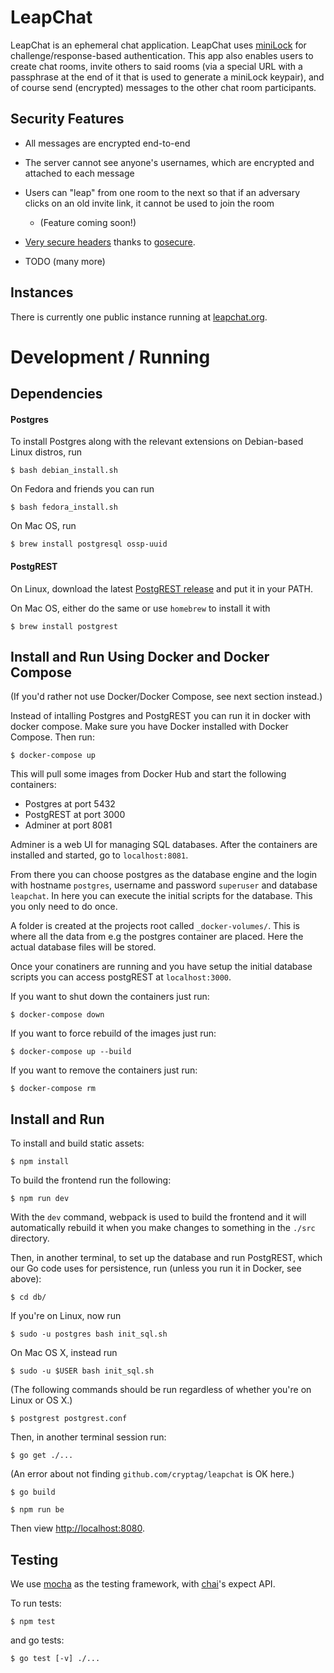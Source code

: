 # LeapChat

LeapChat is an ephemeral chat application.  LeapChat uses
[miniLock](https://minilock.io) for challenge/response-based
authentication. This app also enables users to create chat rooms,
invite others to said rooms (via a special URL with a passphrase at
the end of it that is used to generate a miniLock keypair), and of
course send (encrypted) messages to the other chat room participants.


## Security Features

- All messages are encrypted end-to-end

- The server cannot see anyone's usernames, which are encrypted and
  attached to each message

- Users can "leap" from one room to the next so that if an adversary
  clicks on an old invite link, it cannot be used to join the room
  - (Feature coming soon!)

- [Very secure headers](https://securityheaders.io/?q=https%3A%2F%2Fwww.leapchat.org&followRedirects=on)
  thanks to [gosecure](https://github.com/cryptag/gosecure).

- TODO (many more)


## Instances

There is currently one public instance running at
[leapchat.org](https://www.leapchat.org).


# Development / Running

## Dependencies

#### Postgres

To install Postgres along with the relevant extensions on Debian-based
Linux distros, run

``` $ bash debian_install.sh ```

On Fedora and friends you can run

```$ bash fedora_install.sh ```

On Mac OS, run

``` $ brew install postgresql ossp-uuid ```


#### PostgREST

On Linux, download the latest
[PostgREST release](https://github.com/begriffs/postgrest/releases)
and put it in your PATH.

On Mac OS, either do the same or use `homebrew` to install it with

``` $ brew install postgrest ```


## Install and Run Using Docker and Docker Compose

(If you'd rather not use Docker/Docker Compose, see next section
instead.)

Instead of intalling Postgres and PostgREST you can run it in docker with docker compose.
Make sure you have Docker installed with Docker Compose. Then run:

``` $ docker-compose up ```

This will pull some images from Docker Hub and start the following
containers:

- Postgres at port 5432
- PostgREST at port 3000
- Adminer at port 8081

Adminer is a web UI for managing SQL databases. After the containers
are installed and started, go to `localhost:8081`.

From there you can choose postgres as the database engine and the
login with hostname `postgres`, username and password `superuser` and
database `leapchat`.  In here you can execute the initial scripts for
the database. This you only need to do once.

A folder is created at the projects root called
`_docker-volumes/`. This is where all the data from e.g the postgres
container are placed.  Here the actual database files will be stored.

Once your conatiners are running and you have setup the initial
database scripts you can access postgREST at `localhost:3000`.

If you want to shut down the containers just run:

``` $ docker-compose down ```

If you want to force rebuild of the images just run:

``` $ docker-compose up --build ```

If you want to remove the containers just run:

``` $ docker-compose rm ```


## Install and Run

To install and build static assets:

``` $ npm install ```


To build the frontend run the following:

``` $ npm run dev ```

With the `dev` command, webpack is used to build the frontend and it
will automatically rebuild it when you make changes to something in
the `./src` directory.

Then, in another terminal, to set up the database and run PostgREST,
which our Go code uses for persistence, run (unless you run it in
Docker, see above):

``` $ cd db/ ```

If you're on Linux, now run

``` $ sudo -u postgres bash init_sql.sh ```

On Mac OS X, instead run

``` $ sudo -u $USER bash init_sql.sh ```

(The following commands should be run regardless of whether you're on
Linux or OS X.)

``` $ postgrest postgrest.conf ```

Then, in another terminal session run:

``` $ go get ./... ```

(An error about not finding `github.com/cryptag/leapchat` is OK here.)

``` $ go build ```

``` $ npm run be ```

Then view <http://localhost:8080>.


## Testing

We use [mocha](https://mochajs.org/) as the testing framework, with
[chai](http://chaijs.com/)'s expect API.

To run tests:

``` $ npm test ```

and go tests:

``` $ go test [-v] ./... ```
